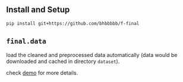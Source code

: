 

## Install and Setup


```sh
pip install git+https://github.com/bhbbbbb/f-final
```

## `final.data`

load the cleaned and preprocessed data automatically (data would be downloaded and cached in directory `dataset`).

check [demo](./demos/data.ipynb) for more details.

